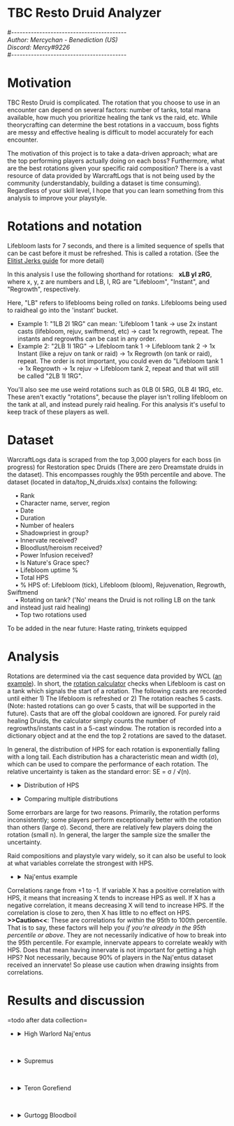 # TBC Resto Druid Analyzer  
#-----------------------------------------  
*Author: Mercychan - Benediction (US)*    
*Discord: Mercy#9226*  
#-----------------------------------------  

# Motivation
TBC Resto Druid is complicated. The rotation that you choose to use in an encounter can depend on several factors: number of tanks, total mana available, how much you prioritize healing the tank vs the raid, etc. While theorycrafting can determine the best rotations in a vaccuum, boss fights are messy and effective healing is difficult to model accurately for each encounter.  

The motivation of this project is to take a data-driven approach; what are the top performing players actually doing on each boss? Furthermore, what are the best rotations given your specific raid composition? There is a vast resource of data provided by WarcraftLogs that is not being used by the community (understandably, building a dataset is time consuming). Regardless of your skill level, I hope that you can learn something from this analysis to improve your playstyle.  


# Rotations and notation
Lifebloom lasts for 7 seconds, and there is a limited sequence of spells that can be cast before it must be refreshed. This is called a rotation. (See the [Elitist Jerks guide](http://web.archive.org/web/20080913120521/http://elitistjerks.com/f31/t17783-druid_raiding_tree/#Healing_Strategies) for more detail)      
  
In this analysis I use the following shorthand for rotations: &nbsp; **xLB yI zRG**,   
where x, y, z are numbers and LB, I, RG are "Lifebloom", "Instant", and "Regrowth", respectively.   

Here, "LB" refers to lifeblooms being rolled on _tanks_. Lifeblooms being used to raidheal go into the 'instant' bucket.  
* Example 1: "1LB 2I 1RG" can mean: 'Lifebloom 1 tank -> use 2x instant casts (lifebloom, rejuv, swiftmend, etc) -> cast 1x regrowth, repeat. The instants and regrowths can be cast in any order.
* Example 2: "2LB 1I 1RG" -> Lifebloom tank 1 -> Lifebloom tank 2 -> 1x Instant (like a rejuv on tank or raid) -> 1x Regrowth (on tank or raid), repeat. The order is not important, you could even do "Lifebloom tank 1 -> 1x Regrowth -> 1x rejuv -> Lifebloom tank 2, repeat and that will still be called "2LB 1I 1RG".  
 
You'll also see me use weird rotations such as 0LB 0I 5RG, 0LB 4I 1RG, etc. These aren't exactly "rotations", because the player isn't rolling lifebloom on the tank at all, and instead purely raid healing. For this analysis it's useful to keep track of these players as well.


# Dataset  
WarcraftLogs data is scraped from the top 3,000 players for each boss (in progress) for Restoration spec Druids (There are zero Dreamstate druids in the dataset). This encompasses roughly the 95th percentile and above. The dataset (located in data/top_N_druids.xlsx) contains the following:  

&emsp; • Rank  
&emsp; • Character name, server, region  
&emsp; • Date  
&emsp; • Duration    
&emsp; • Number of healers  
&emsp; • Shadowpriest in group?  
&emsp; • Innervate received?  
&emsp; • Bloodlust/heroism received?  
&emsp; • Power Infusion received?   
&emsp; • Is Nature's Grace spec?  
&emsp; • Lifebloom uptime %  
&emsp; • Total HPS  
&emsp; • % HPS of: Lifebloom (tick), Lifebloom (bloom), Rejuvenation, Regrowth, Swiftmend  
&emsp; • Rotating on tank? ('No' means the Druid is not rolling LB on the tank and instead just raid healing)  
&emsp; • Top two rotations used  

To be added in the near future: Haste rating, trinkets equipped     

# Analysis
Rotations are determined via the cast sequence data provided by WCL ([an example](https://classic.warcraftlogs.com/reports/VZr6X2MNY73GLktg#fight=47&type=casts&view=events&source=37)). In short, the [rotation calculator](https://github.com/msdec321/DataAnalysisWorkbooks/blob/main/warcraftLogs/src.py#L535-L623) checks when Lifebloom is cast on a tank which signals the start of a rotation. The following casts are recorded until either 1) The lifebloom is refreshed or 2) The rotation reaches 5 casts. (Note: hasted rotations can go over 5 casts, that will be supported in the future). Casts that are off the global cooldown are ignored. For purely raid healing Druids, the calculator simply counts the number of regrowths/instants cast in a 5-cast window. The rotation is recorded into a dictionary object and at the end the top 2 rotations are saved to the dataset.  

In general, the distribution of HPS for each rotation is exponentially falling with a long tail. Each distribution has a characteristic mean and width (σ), which can be used to compare the performance of each rotation. The relative uncertainty is taken as the standard error: SE = σ / √(n).    
 - <details> 
    <summary>Distribution of HPS</summary><p>
 
    ![alt text](https://i.imgur.com/Vz3K0hv.jpg)
  </p></details>

 - <details> 
    <summary>Comparing multiple distributions</summary><p>
 
    ![alt text](https://i.imgur.com/VWPltCF.png)
  </p></details>  

Some errorbars are large for two reasons. Primarily, the rotation performs inconsistently; some players perform exceptionally better with the rotation than others (large σ). Second, there are relatively few players doing the rotation (small n). In general, the larger the sample size the smaller the uncertainty.  

Raid compositions and playstyle vary widely, so it can also be useful to look at what variables correlate the strongest with HPS.  

 - <details><summary>Naj'entus example</summary><p>
  
    ![alt text](https://i.imgur.com/3BkHcYT.png)  
  
Correlations range from +1 to -1. If variable X has a positive correlation with HPS, it means that increasing X tends to increase HPS as well. If X has a negative correlation, it means decreasing X will tend to increase HPS. If the correlation is close to zero, then X has little to no effect on HPS. **>>Caution<<**: These are correlations for *within* the 95th to 100th percentile. That is to say, these factors will help you *if you're already in the 95th percentile or above*. They are not necessarily indicative of how to break into the 95th percentile. For example, innervate appears to correlate weakly with HPS. Does that mean having innervate is not important for getting a high HPS? Not necessarily, because 90% of players in the Naj'entus dataset received an innervate! So please use caution when drawing insights from correlations.  


# Results and discussion
=todo after data collection=

- <details><summary>High Warlord Naj'entus</summary>  
  &nbsp;

  - <details><summary>Rotation rankings</summary><p>
  
    ![alt text](https://i.imgur.com/VWPltCF.png)
  
    The top five rotations:
    - 0LB 0I 5RG: Not rolling lifebloom on the tank and raid healing with regrowth, 42.1% of players do this rotation.  
    - 1LB 1I 2RG: ~20 Haste rating rotation, 1.7% of players do this rotation.  
    - 1LB 0I 3RG: ~120 Haste rotation without NG, ~20 Haste rotation with NG (and 1 of 3 regrowths proc NG), 2.5% of players do this rotation.  
    - 1LB 0I 4RG: ~250 Haste with Nature's Grace rotation (And 3/4 proc NG, or with Bloodlust), or high haste ToL spec with Bloodlust, 2.6% of players do this rotation.      
    - 0LB 1I 4RG: Mostly raid with with Regrowth with the occasional rejuv, 19.1% of players do this rotation.    
    &nbsp;
  
    Let's drill down further.
  
    - <details><summary>Q. How does 0LB 0I 5RG perform for Nature's Grace vs Tree of Life spec?</summary><p>
  
      ![alt text](https://i.imgur.com/HVQAiu3.png)
  
      Nature's Grace performs significantly better than Tree of Life spec.  
      </p></details>
  
    - <details><summary>Q. How does 1LB 0I 3RG perform for Nature's Grace vs Tree of Life spec?</summary><p>
  
      ![alt text](https://i.imgur.com/4UUS5JL.png)
  
      They perform the same within uncertainty.    
      </p></details>
  
    - <details><summary>Q. How does 1LB 0I 4RG perform for Nature's Grace vs Tree of Life spec, and also filtered by Bloodlust/Hero?</summary><p>
  
      ![alt text](https://i.imgur.com/6pHPKAZ.png)
  
      The players with Bloodlust/Hero tend to perform better than those without it. Surprisingly (to me), ToL spec players with lust tend to perform similar or better than Nature's Grace players with lust. Why is that?      
      </p></details>
      &nbsp;
  
    </p></details>
  
  - <details><summary>HPS vs Duration (Color = kill speed percentile, not HPS)</summary><p>
  
    ![alt text](https://i.imgur.com/TE1FOsV.png)
  
    Most players fall within the 75th to 95th percentile of kill times.
    </p></details>

  - <details><summary>Q. What percentage of players are actually rolling Lifebloom on the tank?</summary><p>
  
    ![alt text](https://i.imgur.com/OP28oY0.png)
  
    28.1% of players are rolling Lifebloom on the main tank, the rest are purely raid healing. Interestingly, three of the top five rotations involve rolling Lifebloom on the main tank, however the vast majority of rankers choose to purely raid heal.  
    </p></details>
  
  - <details><summary>Q. What percentage of players have an extra mana source?</summary><p>
  
    ![alt text](https://i.imgur.com/uuzzmEF.png)
  
    89.0% of players received either an innervate or shadow priest.
    </p></details>
  
  - <details><summary>Q. What percentage of players are playing Nature's Grace? (Note: There are no Dreamstate Druids in the dataset.)</summary><p>
  
    ![alt text](https://i.imgur.com/grkG0i6.png)
  
    54.3% of players are Nature's Grace spec.
    </p></details> 
  
  - <details><summary>Q. What variables correlate the most with HPS?</summary><p>
  
    ![alt text](https://i.imgur.com/3BkHcYT.png)
  
    The top five correlators of HPS in order of importance: 
    - Using more regrowth heavy rotations  
    - Having less healers in your raid  
    - Being Nature's Grace spec  
    - Not rolling Lifebloom on the tank  
    - Not using Lifebloom to raidheal   
    &nbsp; 
  
    </p></details>
  </details> 

&nbsp;
  
- <details><summary>Supremus</summary>
  &nbsp;

  - <details><summary>Rotation rankings</summary><p>
  
    ![alt text](https://i.imgur.com/yaDpQF5.png)
  
    The top five rotations:
    - 1LB 0I 4RG: ~250 Haste with Nature's Grace rotation (And 3 out of 4 regrowth casts must proc NG), 3.2% of players do this rotation.
    - 0LB 1I 4RG: Raid healing mostly with Regrowth and the occasional rejuv, 10.7% of players do this rotation.  
    - 1LB 0I 2RG: 0 Haste rotation, 9.9% of players do this rotation.  
    - 0LB 2I 3RG: Raid healing with slightly more rejuvs than above. 3.5% of players do this rotation.  
    - 0LB 0I 5RG: Raid healing with only regrowth. 16.9% of players do this rotation.  
    </p></details>
  
  - <details><summary>HPS vs Duration (Color = kill speed percentile, not HPS)</summary><p>
  
    ![alt text](https://i.imgur.com/t6HNoyD.png)
  
    Most players fall within the 75th to 95th percentile of kill times.
    </p></details>
  
  - <details><summary>Q. What percentage of players are rolling Lifebloom on the tank(s)?</summary><p>
  
    ![alt text](https://i.imgur.com/DWhUQNa.png)
  
    84.2% of players are rolling Lifebloom on *at least* one tank, the rest are purely raid healing.  
    42.6% of players roll Lifebloom on only the primary tank.  
    34.7% of players roll Lifebloom on both the primary tank and the hateful strike tank.  
  
    One-tank rotations perform better on average than two-tank rotations. Why? One interpretation is that when rolling LB on the offtank, a lot of the healing is overhealing, as hateful strikes are infrequent and the off-tank gets healed to full fairly quickly. It's arguable that your GCDs are better used with regrowths and just rotating on the primary tank. However, it's also possible that the data is biased because Druids are unlikely to 2-tank rotate during the Kite phase. It would be interesting to split the data between tank phase and kite phase and see how the top rotations differ.  
    </p></details>
  
  - <details><summary>Q. What percentage of players have an extra mana source?</summary><p>
  
    ![alt text](https://i.imgur.com/L8I4tKm.png)
  
    68.2% of players received either an innervate or shadow priest.
    </p></details>
  
  - <details><summary>Q. What percentage of players are playing Nature's Grace?</summary><p>
  
    ![alt text](https://i.imgur.com/KzXd5ca.png)
  
    34.9% of players are Nature's Grace spec.
    </p></details>
  
  - <details><summary>Q. What variables correlate the most with HPS?</summary><p>
  
    ![alt text](https://i.imgur.com/zxFk4s2.png)
  
    The top five correlators of HPS in order of importance: 
    - Using more regrowth heavy rotations  
    - Having less healers in your raid  
    - Being Nature's Grace spec  
    - Shorter fight duration  
    - Rolling Lifebloom on a lower number of tanks  
    &nbsp;
  
    </p></details>
  
  </details>  
  
&nbsp;
  
- <details><summary>Teron Gorefiend</summary>
  &nbsp;

  - <details><summary>Rotation rankings</summary><p>
  
    ![alt text](https://i.imgur.com/zBfQV3C.png)
  
    The top five rotations:
    - 1LB 0I 3RG: ~120 Haste rotation without NG, ~20 Haste rotation with NG (and 1 of 3 regrowths proc NG), 3% of players do this rotation.     
    - 0LB 0I 5RG: Raid healing with only regrowth, 16.9% of players do this rotation.  
    - 0LB 1I 4RG: Raid healing mostly with regrowth and the occasional rejuv, 10.7% of players do this rotation.   
    - 1LB 1I 2RG: ~20 Haste rating rotation, 4.3% of players do this rotation.      
    - 0LB 2I 3RG: Raid healing mostly with regrowth, but more rejuvs than the above, 3.5% of players do this rotation.   
    &nbsp;
  
    Let's drill down further.
  
    - <details><summary>Q. How does 1LB 0I 3RG perform for Nature's Grace vs Tree of Life spec?</summary><p>
  
      ![alt text](https://i.imgur.com/YGI3UrS.png)
  
      Nature's Grace performs better on average, however number of ToL players doing the rotation is relatively small.  
      </p></details>
  
    - <details><summary>Q. How does 0LB 0I 5RG perform for Nature's Grace vs Tree of Life spec?</summary><p>
  
      ![alt text](https://i.imgur.com/w1vituT.png)
  
      Nature's Grace wins.  
      </p></details>
      &nbsp;

    </p></details>
  
  - <details><summary>HPS vs Duration (Color = kill speed percentile, not HPS)</summary><p>
  
    ![alt text](https://i.imgur.com/xNLdR8K.png)
  
    Most players are evenly distributed between the 25th to 95th percentile.
    </p></details>
  
  - <details><summary>Q. What percentage of players are rolling Lifebloom on the tank?</summary><p>
  
    ![alt text](https://i.imgur.com/aM4LxZa.png)
  
    68.1% of players are rolling Lifebloom on the tank, the rest are purely raid healing.
    </p></details>  
  
  - <details><summary>Q. What percentage of players have an extra mana source?</summary><p>
  
    ![alt text](https://i.imgur.com/3Mj4tG9.png)
  
    91.2% of players received either an innervate or shadow priest.    
    </p></details>
  
  - <details><summary>Q. What percentage of players are playing Nature's Grace?</summary><p>
  
    ![alt text](https://i.imgur.com/aD1IG3H.png)
  
    34.9% of players are Nature's Grace spec.
    </p></details>
  
  - <details><summary>Q. What variables correlate the most with HPS?</summary><p>
  
    ![alt text](https://i.imgur.com/FoLbHrt.png)
  
    The top five correlators of HPS in order of importance: 
    - Having power infusion  
    - Using more regrowth heavy rotations  
    - Having less healers in your raid  
    - Having shadowpriest  
    - Being Nature's Grace spec  
    &nbsp;
  
    </p></details>  
  
&nbsp;
  
- <details><summary>Gurtogg Bloodboil</summary>
  &nbsp;

  - <details><summary>Rotation rankings</summary><p>
  
    ![alt text](https://i.imgur.com/7OXYME5.png)
    </p></details>
  
  - <details><summary>HPS vs Duration (Color = kill speed percentile, not HPS)</summary><p>
  
    ![alt text](https://i.imgur.com/hYE0hJN.png)
  
    Most players are evenly distributed between the 25th to 95th percentile.  
    </p></details>
  
  - <details><summary>Q. What percentage of players are rolling Lifebloom on the tank?</summary><p>
  
    ![alt text](https://i.imgur.com/8ASi4gu.png)
  
    48.2% of players are rolling Lifebloom on at least one tank, with 44.4% of players rolling on exactly one tank and 3.3% of players rolling on exactly two tanks.  
    </p></details>  
  
  - <details><summary>Q. What percentage of players have an extra mana source?</summary><p>
  
    ![alt text](https://i.imgur.com/5Tcb51h.png)
  
    88.4% of players received either an innervate or shadow priest.    
    </p></details>
  
  - <details><summary>Q. What percentage of players are playing Nature's Grace?</summary><p>
  
    ![alt text](https://i.imgur.com/JqaWQNU.png)
  
    41.3% of players are Nature's Grace spec.  
    </p></details>
  
  </details>
  
  
